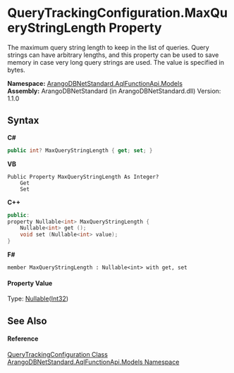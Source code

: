 # QueryTrackingConfiguration.MaxQueryStringLength Property 
 

The maximum query string length to keep in the list of queries. Query strings can have arbitrary lengths, and this property can be used to save memory in case very long query strings are used. The value is specified in bytes.

**Namespace:**&nbsp;<a href="e03acbe1-782e-533e-7ffe-cd51613ed54f">ArangoDBNetStandard.AqlFunctionApi.Models</a><br />**Assembly:**&nbsp;ArangoDBNetStandard (in ArangoDBNetStandard.dll) Version: 1.1.0

## Syntax

**C#**<br />
``` C#
public int? MaxQueryStringLength { get; set; }
```

**VB**<br />
``` VB
Public Property MaxQueryStringLength As Integer?
	Get
	Set
```

**C++**<br />
``` C++
public:
property Nullable<int> MaxQueryStringLength {
	Nullable<int> get ();
	void set (Nullable<int> value);
}
```

**F#**<br />
``` F#
member MaxQueryStringLength : Nullable<int> with get, set

```


#### Property Value
Type: <a href="https://docs.microsoft.com/dotnet/api/system.nullable-1" target="_blank" rel="noopener noreferrer">Nullable</a>(<a href="https://docs.microsoft.com/dotnet/api/system.int32" target="_blank" rel="noopener noreferrer">Int32</a>)

## See Also


#### Reference
<a href="822307a9-625d-2a71-e3f5-a759e195fc02">QueryTrackingConfiguration Class</a><br /><a href="e03acbe1-782e-533e-7ffe-cd51613ed54f">ArangoDBNetStandard.AqlFunctionApi.Models Namespace</a><br />